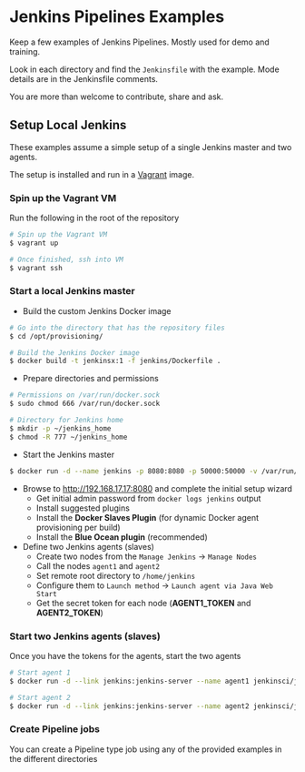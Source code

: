 # Jenkins Pipelines Examples
Keep a few examples of Jenkins Pipelines. Mostly used for demo and training.

Look in each directory and find the `Jenkinsfile` with the example. Mode details are in the Jenkinsfile comments.

You are more than welcome to contribute, share and ask.

## Setup Local Jenkins
These examples assume a simple setup of a single Jenkins master and two agents.

The setup is installed and run in a [Vagrant](https://www.vagrantup.com/) image.

### Spin up the Vagrant VM
Run the following in the root of the repository
```bash
# Spin up the Vagrant VM
$ vagrant up

# Once finished, ssh into VM
$ vagrant ssh
```

### Start a local Jenkins master
- Build the custom Jenkins Docker image
```bash
# Go into the directory that has the repository files
$ cd /opt/provisioning/

# Build the Jenkins Docker image
$ docker build -t jenkinsx:1 -f jenkins/Dockerfile .
```

- Prepare directories and permissions
```bash
# Permissions on /var/run/docker.sock
$ sudo chmod 666 /var/run/docker.sock

# Directory for Jenkins home
$ mkdir -p ~/jenkins_home
$ chmod -R 777 ~/jenkins_home
```

- Start the Jenkins master
```bash
$ docker run -d --name jenkins -p 8080:8080 -p 50000:50000 -v /var/run/docker.sock:/var/run/docker.sock -v ~/jenkins_home:/var/jenkins_home jenkinsx:1
```
- Browse to http://192.168.17.17:8080 and complete the initial setup wizard
  - Get initial admin password from `docker logs jenkins` output
  - Install suggested plugins
  - Install the **Docker Slaves Plugin** (for dynamic Docker agent provisioning per build)
  - Install the **Blue Ocean plugin** (recommended)
- Define two Jenkins agents (slaves)
  - Create two nodes from the `Manage Jenkins` -> `Manage Nodes`
  - Call the nodes `agent1` and `agent2`
  - Set remote root directory to `/home/jenkins`
  - Configure them to `Launch method` -> `Launch agent via Java Web Start`
  - Get the secret token for each node (**AGENT1_TOKEN** and **AGENT2_TOKEN**)

### Start two Jenkins agents (slaves)
Once you have the tokens for the agents, start the two agents
```bash
# Start agent 1
$ docker run -d --link jenkins:jenkins-server --name agent1 jenkinsci/jnlp-slave:3.7-1 -url http://jenkins-server:8080 ${AGENT1_TOKEN} agent1

# Start agent 2
$ docker run -d --link jenkins:jenkins-server --name agent2 jenkinsci/jnlp-slave:3.7-1 -url http://jenkins-server:8080 ${AGENT2_TOKEN} agent2

```

### Create Pipeline jobs
You can create a Pipeline type job using any of the provided examples in the different directories
